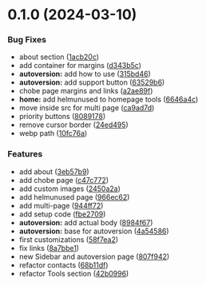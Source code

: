 # 0.1.0 (2024-03-10)


### Bug Fixes

* about section ([1acb20c](https://github.com/giacomofeltrin/purple-website/commit/1acb20c7b29dc4e6387414130f94c0e6fd0eeeb6))
* add container for margins ([d343b5c](https://github.com/giacomofeltrin/purple-website/commit/d343b5cfa943c5ae5723cdc275f9067082ae2411))
* **autoversion:** add how to use ([315bd46](https://github.com/giacomofeltrin/purple-website/commit/315bd46f7bf90fdce97eb9889ed70210036a6a4f))
* **autoversion:** add support button ([63529b6](https://github.com/giacomofeltrin/purple-website/commit/63529b659ffa29c94597233cb15059e13d943051))
* chobe page margins and links ([a2ae89f](https://github.com/giacomofeltrin/purple-website/commit/a2ae89f2f042c01106a9644e3717c8d5738ee805))
* **home:** add helmunused to homepage tools ([6646a4c](https://github.com/giacomofeltrin/purple-website/commit/6646a4c24afd555a650bdafc7f8d6b4df4f504e5))
* move inside src for multi page ([ca9ad7d](https://github.com/giacomofeltrin/purple-website/commit/ca9ad7d9ee0c8ae292cbb7290fc07f4d32df9bbf))
* priority buttons ([8089178](https://github.com/giacomofeltrin/purple-website/commit/80891784fc6ade686bdf6b0e069dbae85363da88))
* remove cursor border ([24ed495](https://github.com/giacomofeltrin/purple-website/commit/24ed49500d2fc1acab90e682eb8bb6d4c9c02dcb))
* webp path ([10fc76a](https://github.com/giacomofeltrin/purple-website/commit/10fc76a036b0baf175d4baa2b5d1ae12977d650b))


### Features

* add about ([3eb57b9](https://github.com/giacomofeltrin/purple-website/commit/3eb57b948837de46cad514ddd8d151c4f2e69f14))
* add chobe page ([c47c772](https://github.com/giacomofeltrin/purple-website/commit/c47c772d91753e3cf144101a8e170e7cd1c04655))
* add custom images ([2450a2a](https://github.com/giacomofeltrin/purple-website/commit/2450a2ab0046709167c6c538db60890383a5209e))
* add helmunused page ([966ec62](https://github.com/giacomofeltrin/purple-website/commit/966ec62e39cb6498cea6710d36005368c8b81500))
* add multi-page ([944ff72](https://github.com/giacomofeltrin/purple-website/commit/944ff727d108709065c95c41e0e47882123cca59))
* add setup code ([fbe2709](https://github.com/giacomofeltrin/purple-website/commit/fbe2709ab68faff0e6db1ecb55b751b63f05bfa4))
* **autoversion:** add actual body ([8984f67](https://github.com/giacomofeltrin/purple-website/commit/8984f677a520480c01c9ba9deb08d7ba7c397889))
* **autoversion:** base for autoversion ([4a54586](https://github.com/giacomofeltrin/purple-website/commit/4a54586cb364be2b532e7b4e9b0b8ab2514bed46))
* first customizations ([58f7ea2](https://github.com/giacomofeltrin/purple-website/commit/58f7ea26dec5ad48a2028776f13fcfed8ea348ab))
* fix links ([8a7bbe1](https://github.com/giacomofeltrin/purple-website/commit/8a7bbe1311934214bdcb20e982e3a3d9a51d93e7))
* new Sidebar and autoversion page ([807f942](https://github.com/giacomofeltrin/purple-website/commit/807f9429686576c9433735592b01c1b2779e6002))
* refactor contacts ([68b11df](https://github.com/giacomofeltrin/purple-website/commit/68b11dfbda8b120574f30d22e343bf5008775cfd))
* refactor Tools section ([42b0996](https://github.com/giacomofeltrin/purple-website/commit/42b099687c292a4c941cdd7fc8b813f9e5a498c0))



